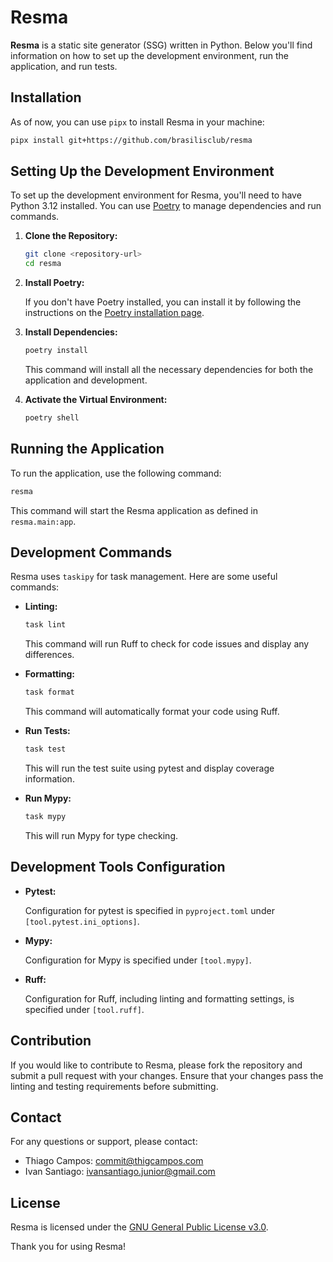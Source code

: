 # Resma

**Resma** is a static site generator (SSG) written in Python. Below you'll find information on how to set up the development environment, run the application, and run tests. 

## Installation

As of now, you can use `pipx` to install Resma in your machine:

```sh
pipx install git+https://github.com/brasilisclub/resma
 ```

## Setting Up the Development Environment

To set up the development environment for Resma, you'll need to have Python 3.12 installed. You can use [Poetry](https://python-poetry.org/) to manage dependencies and run commands.

1. **Clone the Repository:**

   ```sh
   git clone <repository-url>
   cd resma
   ```

2. **Install Poetry:**

   If you don't have Poetry installed, you can install it by following the instructions on the [Poetry installation page](https://python-poetry.org/docs/#installation).

3. **Install Dependencies:**

   ```sh
   poetry install
   ```

   This command will install all the necessary dependencies for both the application and development.

4. **Activate the Virtual Environment:**

   ```sh
   poetry shell
   ```

## Running the Application

To run the application, use the following command:

```sh
resma
```

This command will start the Resma application as defined in `resma.main:app`.

## Development Commands

Resma uses `taskipy` for task management. Here are some useful commands:

- **Linting:**

  ```sh
  task lint
  ```

  This command will run Ruff to check for code issues and display any differences.

- **Formatting:**

  ```sh
  task format
  ```

  This command will automatically format your code using Ruff.

- **Run Tests:**

  ```sh
  task test
  ```

  This will run the test suite using pytest and display coverage information.

- **Run Mypy:**

  ```sh
  task mypy
  ```

  This will run Mypy for type checking.

## Development Tools Configuration

- **Pytest:**

  Configuration for pytest is specified in `pyproject.toml` under `[tool.pytest.ini_options]`.

- **Mypy:**

  Configuration for Mypy is specified under `[tool.mypy]`.

- **Ruff:**

  Configuration for Ruff, including linting and formatting settings, is specified under `[tool.ruff]`.

## Contribution

If you would like to contribute to Resma, please fork the repository and submit a pull request with your changes. Ensure that your changes pass the linting and testing requirements before submitting.

## Contact

For any questions or support, please contact:

- Thiago Campos: [commit@thigcampos.com](mailto:commit@thigcampos.com)
- Ivan Santiago: [ivansantiago.junior@gmail.com](mailto:ivansantiago.junior@gmail.com)

## License

Resma is licensed under the [GNU General Public License v3.0](LICENSE).

Thank you for using Resma!
